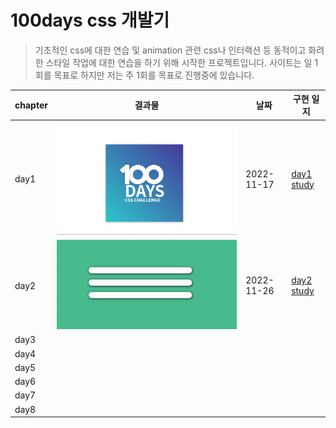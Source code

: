 # 100days css 개발기

> 기초적인 css에 대한 연습 및 animation 관련 css나 인터랙션 등 동적이고 화려한 스타일 작업에 대한 연습을 하기 위해 시작한 프로젝트입니다. 사이트는 일 1회를 목표로 하지만 저는 주 1회를 목표로 진행중에 있습니다.

| chapter | 결과물                         | 날짜       | 구현 일지                                                                     |
| ------- | ------------------------------ | ---------- | ----------------------------------------------------------------------------- |
| day1    | ![day1 result](./img/day1.png) | 2022-11-17 | [day1 study](https://github.com/DoMyBestFor/cssmaster/blob/main/day1/day1.md) |
| day2    | ![day2 result](./img/day2.gif) | 2022-11-26 | [day2 study](https://github.com/DoMyBestFor/cssmaster/blob/main/day2/day2.md) |
| day3    |                                |            |
| day4    |                                |            |
| day5    |                                |            |
| day6    |                                |            |
| day7    |                                |            |
| day8    |                                |            |
